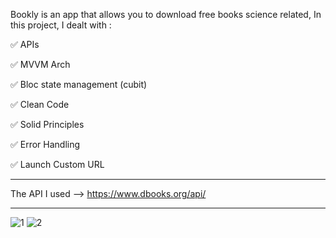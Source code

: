 
Bookly is an app that allows you to download free books science related, In this project, I dealt with :

✅ APIs

✅ MVVM Arch

✅ Bloc state management (cubit)

✅ Clean Code

✅ Solid Principles

✅ Error Handling

✅ Launch Custom URL

________________________________________________________________________________________________

The API I used --> https://www.dbooks.org/api/
_________________________________________________________________________________________________

![1](https://user-images.githubusercontent.com/122938074/226766416-73a518f4-7324-4821-bb30-68605ff0fc8f.png)
![2](https://user-images.githubusercontent.com/122938074/226766475-49c3c505-7b0d-43d0-9dcb-fbdfc34fc056.png)
